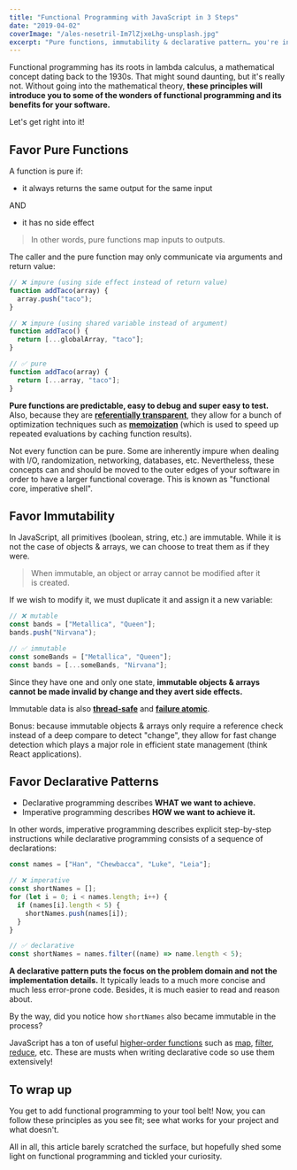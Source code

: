 ```yaml
---
title: "Functional Programming with JavaScript in 3 Steps"
date: "2019-04-02"
coverImage: "/ales-nesetril-Im7lZjxeLhg-unsplash.jpg"
excerpt: "Pure functions, immutability & declarative pattern… you're in for a treat."
---
```


Functional programming has its roots in lambda calculus, a mathematical concept dating back to the 1930s.
That might sound daunting, but it's really not.
Without going into the mathematical theory, **these principles will introduce you to some of the wonders of functional programming and its benefits for your software.**

Let's get right into it!

## Favor Pure Functions

A function is pure if:

- it always returns the same output for the same input

AND

- it has no side effect

> In other words, pure functions map inputs to outputs.

The caller and the pure function may only communicate via arguments and return value:

```js
// ❌ impure (using side effect instead of return value)
function addTaco(array) {
  array.push("taco");
}

// ❌ impure (using shared variable instead of argument)
function addTaco() {
  return [...globalArray, "taco"];
}

// ✅ pure
function addTaco(array) {
  return [...array, "taco"];
}
```

**Pure functions are predictable, easy to debug and super easy to test.** Also, because they are **[referentially transparent](https://en.wikipedia.org/wiki/Referential_transparency)**, they allow for a bunch of optimization techniques such as **[memoization](https://en.wikipedia.org/wiki/Memoization)** (which is used to speed up repeated evaluations by caching function results).

Not every function can be pure.
Some are inherently impure when dealing with I/O, randomization, networking, databases, etc.
Nevertheless, these concepts can and should be moved to the outer edges of your software in order to have a larger functional coverage.
This is known as "functional core, imperative shell".

## Favor Immutability

In JavaScript, all primitives (boolean, string, etc.) are immutable. While it is not the case of objects & arrays, we can choose to treat them as if they were.

> When immutable, an object or array cannot be modified after it is created.

If we wish to modify it, we must duplicate it and assign it a new variable:

```js
// ❌ mutable
const bands = ["Metallica", "Queen"];
bands.push("Nirvana");

// ✅ immutable
const someBands = ["Metallica", "Queen"];
const bands = [...someBands, "Nirvana"];
```

Since they have one and only one state, **immutable objects & arrays cannot be made invalid by change and they avert side effects.**

Immutable data is also **[thread-safe](https://en.wikipedia.org/wiki/Thread_safety)** and **[failure atomic](https://stackoverflow.com/a/29843251/1620780)**.

Bonus: because immutable objects & arrays only require a reference check instead of a deep compare to detect "change", they allow for fast change detection which plays a major role in efficient state management (think React applications).

## Favor Declarative Patterns

- Declarative programming describes **WHAT we want to achieve.**
- Imperative programming describes **HOW we want to achieve it.**

In other words, imperative programming describes explicit step-by-step instructions while declarative programming consists of a sequence of declarations:

```js
const names = ["Han", "Chewbacca", "Luke", "Leia"];

// ❌ imperative
const shortNames = [];
for (let i = 0; i < names.length; i++) {
  if (names[i].length < 5) {
    shortNames.push(names[i]);
  }
}

// ✅ declarative
const shortNames = names.filter((name) => name.length < 5);
```

**A declarative pattern puts the focus on the problem domain and not the implementation details.** It typically leads to a much more concise and much less error-prone code. Besides, it is much easier to read and reason about.

By the way, did you notice how `shortNames` also became immutable in the process?

JavaScript has a ton of useful [higher-order functions](https://en.wikipedia.org/wiki/Higher-order_function) such as [map](https://developer.mozilla.org/en-US/docs/Web/JavaScript/Reference/Global_Objects/Array/map), [filter](https://developer.mozilla.org/en-US/docs/Web/JavaScript/Reference/Global_Objects/Array/filter), [reduce](https://developer.mozilla.org/en-US/docs/Web/JavaScript/Reference/Global_Objects/Array/reduce), etc.
These are musts when writing declarative code so use them extensively!

## To wrap up

You get to add functional programming to your tool belt!
Now, you can follow these principles as you see fit; see what works for your project and what doesn't.

All in all, this article barely scratched the surface, but hopefully shed some light on functional programming and tickled your curiosity.
